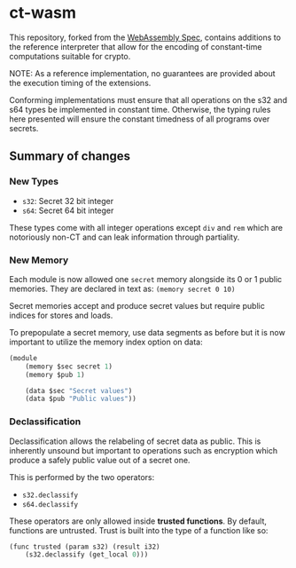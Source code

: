 # ct-wasm

This repository, forked from the [WebAssembly
Spec](https://github.com/WebAssembly/spec), contains additions to the
reference interpreter that allow for the encoding of constant-time
computations suitable for crypto.

NOTE: As a reference implementation, no guarantees are provided about the
execution timing of the extensions.

Conforming implementations must ensure that all operations on the s32 and s64
types be implemented in constant time. Otherwise, the typing rules here
presented will ensure the constant timedness of all programs over secrets.

## Summary of changes

### New Types
 - `s32`: Secret 32 bit integer
 - `s64`: Secret 64 bit integer

These types come with all integer operations except `div` and `rem` which are
notoriously non-CT and can leak information through partiality.

### New Memory
Each module is now allowed one `secret` memory alongside its 0 or 1 public memories.
They are declared in text as:
`(memory secret 0 10)`

Secret memories accept and produce secret values but require public indices for stores and loads.

To prepopulate a secret memory, use data segments as before but it is now important to utilize the
memory index option on data:

```lisp
(module
    (memory $sec secret 1)
    (memory $pub 1)

    (data $sec "Secret values")
    (data $pub "Public values"))
```

### Declassification
Declassification allows the relabeling of secret data as public. This is inherently unsound but important to operations such as encryption which produce a safely public value out of a secret one.

This is performed by the two operators:
 - `s32.declassify`
 - `s64.declassify`

These operators are only allowed inside **trusted functions**. By default, functions are untrusted.
Trust is built into the type of a function like so:

```lisp
(func trusted (param s32) (result i32)
    (s32.declassify (get_local 0)))
```